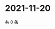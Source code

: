 # 2021-11-20

共 0 条

<!-- BEGIN WEIBO -->
<!-- 最后更新时间 Sat Nov 20 2021 23:01:08 GMT+0800 (China Standard Time) -->

<!-- END WEIBO -->
